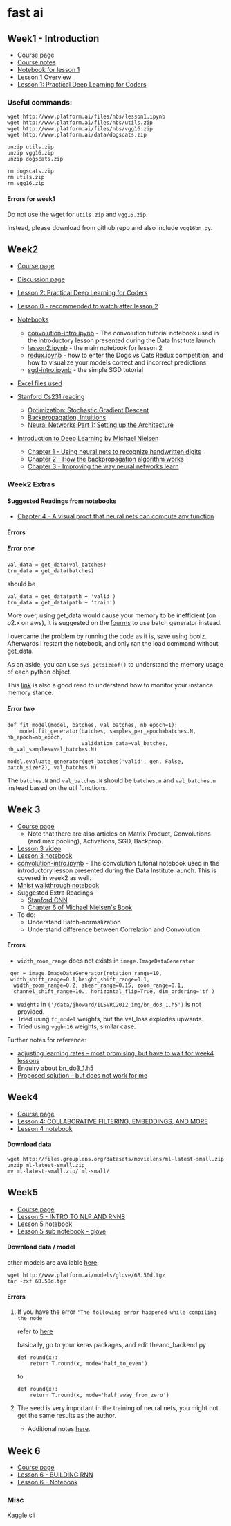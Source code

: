 # fast ai

## Week1 - Introduction 

* [Course page](http://wiki.fast.ai/index.php/Lesson_1#Overview_of_homework_assignment)
* [Course notes](http://wiki.fast.ai/index.php/Lesson_1_Notes)
* [Notebook for lesson 1](https://github.com/fastai/courses/blob/master/deeplearning1/nbs/lesson1.ipynb)
* [Lesson 1 Overview](https://www.youtube.com/watch?v=kzt3-FHdAeM)
* [Lesson 1: Practical Deep Learning for Coders
](https://www.youtube.com/watch?v=Th_ckFbc6bI)


### Useful commands: 
```
wget http://www.platform.ai/files/nbs/lesson1.ipynb
wget http://www.platform.ai/files/nbs/utils.zip
wget http://www.platform.ai/files/nbs/vgg16.zip
wget http://www.platform.ai/data/dogscats.zip

unzip utils.zip
unzip vgg16.zip
unzip dogscats.zip

rm dogscats.zip
rm utils.zip
rm vgg16.zip
```

#### Errors for week1

Do not use the wget for `utils.zip` and `vgg16.zip`.

Instead, please download from github repo and also include `vgg16bn.py`.

## Week2 

* [Course page](http://wiki.fast.ai/index.php/Lesson_2)
* [Discussion page](http://forums.fast.ai/t/lesson-2-discussion/161/91)
* [Lesson 2: Practical Deep Learning for Coders](https://www.youtube.com/watch?v=e3aM6XTekJc&feature=youtu.be)
* [Lesson 0 - recommended to watch after lesson 2](https://www.youtube.com/watch?v=ACU-T9L4_lI&t=11s)
* [Notebooks](https://github.com/fastai/courses)
	* [convolution-intro.ipynb](https://github.com/fastai/courses/blob/master/deeplearning1/nbs/convolution-intro.ipynb) - The convolution tutorial notebook used in the 		introductory lesson presented during the Data Institute launch
	* [lesson2.ipynb](https://github.com/fastai/courses/blob/master/deeplearning1/nbs/lesson2.ipynb) - the main notebook for lesson 2
	* [redux.ipynb](https://github.com/fastai/courses/blob/master/deeplearning1/nbs/dogs_cats_redux.ipynb) - how to enter the Dogs vs Cats Redux competition, and how to 		visualize your models correct and incorrect predictions
	* [sgd-intro.ipynb](https://github.com/fastai/courses/blob/master/deeplearning1/nbs/sgd-intro.ipynb) - the simple SGD tutorial

* [Excel files used](http://www.platform.ai/files/xl/)
* [Stanford Cs231 reading](http://cs231n.github.io/)
  * [Optimization: Stochastic Gradient Descent](http://cs231n.github.io/optimization-1/)
  * [Backpropagation, Intuitions](http://cs231n.github.io/optimization-2/)
  * [Neural Networks Part 1: Setting up the Architecture](http://cs231n.github.io/neural-networks-1/)
* [Introduction to Deep Learning by Michael Nielsen](http://neuralnetworksanddeeplearning.com/)
  * [Chapter 1 - Using neural nets to recognize handwritten digits](http://neuralnetworksanddeeplearning.com/chap1.html)
  * [Chapter 2 - How the backpropagation algorithm works](http://neuralnetworksanddeeplearning.com/chap2.html)
  * [Chapter 3 - Improving the way neural networks learn](http://neuralnetworksanddeeplearning.com/chap3.html)

### Week2 Extras 

#### Suggested Readings from notebooks
* [Chapter 4 - A visual proof that neural nets can compute any function](http://neuralnetworksanddeeplearning.com/chap4.html)

#### Errors

##### Error one
```
val_data = get_data(val_batches)
trn_data = get_data(batches)
```
should be 

```
val_data = get_data(path + 'valid')
trn_data = get_data(path + 'train')
```

More over, using get_data would cause your memory to be inefficient (on p2.x on aws), it is suggested on the [fourms](http://forums.fast.ai/search?q=memory) to use batch generator instead.

I overcame the problem by running the code as it is, save using bcolz. Afterwards i restart the notebook, and only ran the load command without get_data. 

As an aside, you can use `sys.getsizeof()` to understand the memory usage of each python object.

This [link](                        http://askubuntu.com/questions/53264/how-do-you-find-out-which-program-is-using-too-much-memory) is also a good read to understand how to monitor your instance memory stance. 

##### Error two

```
def fit_model(model, batches, val_batches, nb_epoch=1):
    model.fit_generator(batches, samples_per_epoch=batches.N, nb_epoch=nb_epoch, 
                        validation_data=val_batches, nb_val_samples=val_batches.N)

model.evaluate_generator(get_batches('valid', gen, False, batch_size*2), val_batches.N)

```

The `batches.N` and `val_batches.N` should be `batches.n` and `val_batches.n` instead based on the util functions. 

## Week 3

* [Course page](http://wiki.fast.ai/index.php/Lesson_3)
  * Note that there are also articles on Matrix Product, Convolutions (and max pooling), Activations, SGD, Backprop. 
* [Lesson 3 video](https://www.youtube.com/watch?v=6kwQEBMandw)
* [Lesson 3 notebook](https://github.com/fastai/courses/blob/master/deeplearning1/nbs/lesson3.ipynb)
* [convolution-intro.ipynb](https://github.com/fastai/courses/blob/master/deeplearning1/nbs/convolution-intro.ipynb) - The convolution tutorial notebook used in the introductory lesson presented during the Data Institute launch. This is covered in week2 as well. 
* [Mnist walkthrough notebook](https://github.com/fastai/courses/blob/master/deeplearning1/nbs/mnist.ipynb)
* Suggested Extra Readings 
  * [Stanford CNN](http://cs231n.github.io/convolutional-networks/)
  * [Chapter 6 of Michael Nielsen's Book](http://neuralnetworksanddeeplearning.com/chap6.html) 
* To do:
   * Understand Batch-normalization
   * Understand difference between Correlation and Convolution. 

 
#### Errors 
 
 * `width_zoom_range` does not exists in `image.ImageDataGenerator`
 
 ```
  gen = image.ImageDataGenerator(rotation_range=10,
  width_shift_range=0.1,height_shift_range=0.1,
   width_zoom_range=0.2, shear_range=0.15, zoom_range=0.1, 
   channel_shift_range=10., horizontal_flip=True, dim_ordering='tf')
 ``` 
 
* `Weights` in `('/data/jhoward/ILSVRC2012_img/bn_do3_1.h5')` is not provided. 
* Tried using `fc_model` weights, but the val_loss explodes upwards.
* Tried using `vggbn16` weights, similar case.

Further notes for reference:

* [adjusting learning rates - most promising, but have to wait for week4 lessons](http://forums.fast.ai/t/statefarm-kaggle-comp/183/44)
* [Enquiry about bn_do3_1.h5](http://forums.fast.ai/t/statefarm-kaggle-comp/183/36)
* [Proposed solution - but does not work for me ](http://forums.fast.ai/t/lesson-3-discussion/186/79)
 
 
## Week4

* [Course page](http://wiki.fast.ai/index.php/Lesson_4)
* [Lesson 4: COLLABORATIVE FILTERING, EMBEDDINGS, AND MORE](https://www.youtube.com/watch?v=V2h3IOBDvrA)
* [Lesson 4 notebook](https://github.com/fastai/courses/blob/master/deeplearning1/nbs/lesson4.ipynb)


#### Download data
```
wget http://files.grouplens.org/datasets/movielens/ml-latest-small.zip
unzip ml-latest-small.zip
mv ml-latest-small.zip/ ml-small/ 
```

## Week5

* [Course page](http://wiki.fast.ai/index.php/Lesson_5)
* [Lesson 5 - INTRO TO NLP AND RNNS
](https://www.youtube.com/watch?time_continue=104&v=qvRL74L81lg)
* [Lesson 5 notebook](https://github.com/fastai/courses/blob/master/deeplearning1/nbs/lesson5.ipynb)
* [Lesson 5 sub notebook - glove](https://github.com/fastai/courses/blob/master/deeplearning1/nbs/wordvectors.ipynb)

#### Download data / model

other models are available [here](http://www.platform.ai/models/glove/).

```
wget http://www.platform.ai/models/glove/6B.50d.tgz
tar -zxf 6B.50d.tgz

```

#### Errors

1. If you have the error `'The following error happened while compiling the node'`

	refer to [here](https://groups.google.com/forum/#!topic/keras-users/6yKoQNQwAXI)

	basically, go to your keras packages, and edit theano_backend.py
	
	```
	def round(x):
	    return T.round(x, mode='half_to_even')
	```

	to

	```
	def round(x):
	    return T.round(x, mode='half_away_from_zero')
    
	```
	
2. The seed is very important in the training of neural nets, you might not get the same results as the author. 
	* Additional notes [here](http://forums.fast.ai/t/lesson-5-discussion/233/24).
	
	
## Week 6

* [Course page](http://wiki.fast.ai/index.php/Lesson_6)
* [Lesson 6 - BUILDING RNN](https://www.youtube.com/watch?v=ll9y1U0SoVY)
* [Lesson 6 - Notebook](https://github.com/fastai/courses/blob/master/deeplearning1/nbs/lesson6.ipynb)


### Misc

[Kaggle cli](http://wiki.fast.ai/index.php/Kaggle_CLI)

